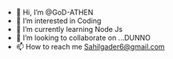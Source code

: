 - 👋 Hi, I’m @GoD-ATHEN
- 👀 I’m interested in Coding
- 🌱 I’m currently learning Node Js
- 💞️ I’m looking to collaborate on ...DUNNO
- 📫 How to reach me Sahilgader6@gmail.com

<!---
GoD-ATHEN/GoD-ATHEN is a ✨ special ✨ repository because its `README.md` (this file) appears on your GitHub profile.
You can click the Preview link to take a look at your changes.
--->
